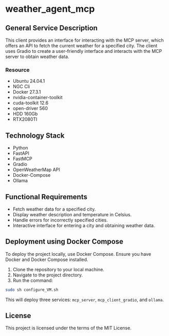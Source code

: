 # weather_agent_mcp

## General Service Description
This client provides an interface for interacting with the MCP server, which offers an API to fetch the current weather for a specified city. The client uses Gradio to create a user-friendly interface and interacts with the MCP server to obtain weather data.

### Resource
* Ubuntu 24.04.1
* NGC Cli
* Docker 27.3.1
* nvidia-container-toolkit
* cuda-toolkit 12.6
* open-driver 560
* HDD 160Gb
* RTX2080TI

## Technology Stack
- Python
- FastAPI
- FastMCP
- Gradio
- OpenWeatherMap API
- Docker-Compose
- Ollama

## Functional Requirements
- Fetch weather data for a specified city.
- Display weather description and temperature in Celsius.
- Handle errors for incorrectly specified cities.
- Interactive interface for entering a city and obtaining weather data.


## Deployment using Docker Compose

To deploy the project locally, use Docker Compose. Ensure you have Docker and Docker Compose installed.

1. Clone the repository to your local machine.
2. Navigate to the project directory.
3. Run the command:

```bash
sudo sh configure_VM.sh
```

This will deploy three services: `mcp_server`, `mcp_client_gradio`, and `ollama`.

## License
This project is licensed under the terms of the MIT License.